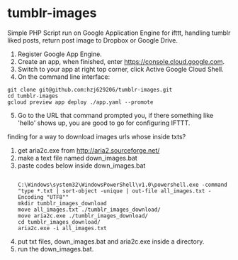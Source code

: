 tumblr-images
=============

Simple PHP Script run on Google Application Engine for ifttt, handling tumblr liked posts, return post image to Dropbox or Google Drive.

1. Register Google App Engine.
2. Create an app, when finished, enter https://console.cloud.google.com.
3. Switch to your app at right top corner, click Active Google Cloud Shell.
4. On the command line interface:

  ```
  git clone git@github.com:hzj629206/tumblr-images.git
  cd tumblr-images
  gcloud preview app deploy ./app.yaml --promote
  ```

5. Go to the URL that command prompted you, if there something like 'hello' shows up, you are good to go for configuring IFTTT.

finding for a way to download images urls whose inside txts?

1. get aria2c.exe from http://aria2.sourceforge.net/
2. make a text file named down_images.bat
3. paste codes below inside down_images.bat
    ```
    
    C:\Windows\system32\WindowsPowerShell\v1.0\powershell.exe -command "type *.txt | sort-object -unique | out-file all_images.txt -Encoding "UTF8""
    mkdir tumblr_images_download
    move all_images.txt ./tumblr_images_download/
    move aria2c.exe ./tumblr_images_download/
    cd tumblr_images_download/
    aria2c.exe -i all_images.txt
    
    ```
4. put txt files, down_images.bat and aria2c.exe inside a directory.
5. run the down_images.bat.
